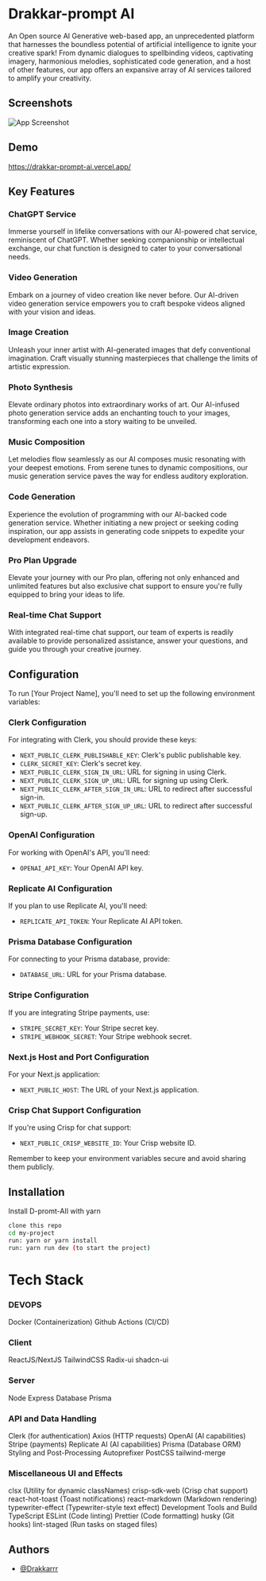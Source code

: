 # Drakkar-prompt AI

An Open source AI Generative web-based app, an unprecedented platform that harnesses the boundless potential of artificial intelligence to ignite your creative spark! From dynamic dialogues to spellbinding videos, captivating imagery, harmonious melodies, sophisticated code generation, and a host of other features, our app offers an expansive array of AI services tailored to amplify your creativity.

## Screenshots

![App Screenshot](https://encrypted-tbn1.gstatic.com/licensed-image?q=tbn:ANd9GcRWWl0PO7qFWCsi9Wvf57JmYbfLEWqWWx1mBqinse1nEvEnyomeU-Uuq_3snC1fh_nr50svczyRaZbOvBk)

## Demo

https://drakkar-prompt-ai.vercel.app/

## Key Features

### ChatGPT Service

Immerse yourself in lifelike conversations with our AI-powered chat service, reminiscent of ChatGPT. Whether seeking companionship or intellectual exchange, our chat function is designed to cater to your conversational needs.

### Video Generation

Embark on a journey of video creation like never before. Our AI-driven video generation service empowers you to craft bespoke videos aligned with your vision and ideas.

### Image Creation

Unleash your inner artist with AI-generated images that defy conventional imagination. Craft visually stunning masterpieces that challenge the limits of artistic expression.

### Photo Synthesis

Elevate ordinary photos into extraordinary works of art. Our AI-infused photo generation service adds an enchanting touch to your images, transforming each one into a story waiting to be unveiled.

### Music Composition

Let melodies flow seamlessly as our AI composes music resonating with your deepest emotions. From serene tunes to dynamic compositions, our music generation service paves the way for endless auditory exploration.

### Code Generation

Experience the evolution of programming with our AI-backed code generation service. Whether initiating a new project or seeking coding inspiration, our app assists in generating code snippets to expedite your development endeavors.

### Pro Plan Upgrade

Elevate your journey with our Pro plan, offering not only enhanced and unlimited features but also exclusive chat support to ensure you're fully equipped to bring your ideas to life.

### Real-time Chat Support

With integrated real-time chat support, our team of experts is readily available to provide personalized assistance, answer your questions, and guide you through your creative journey.

## Configuration

To run [Your Project Name], you'll need to set up the following environment variables:

### Clerk Configuration

For integrating with Clerk, you should provide these keys:

- `NEXT_PUBLIC_CLERK_PUBLISHABLE_KEY`: Clerk's public publishable key.
- `CLERK_SECRET_KEY`: Clerk's secret key.
- `NEXT_PUBLIC_CLERK_SIGN_IN_URL`: URL for signing in using Clerk.
- `NEXT_PUBLIC_CLERK_SIGN_UP_URL`: URL for signing up using Clerk.
- `NEXT_PUBLIC_CLERK_AFTER_SIGN_IN_URL`: URL to redirect after successful sign-in.
- `NEXT_PUBLIC_CLERK_AFTER_SIGN_UP_URL`: URL to redirect after successful sign-up.

### OpenAI Configuration

For working with OpenAI's API, you'll need:

- `OPENAI_API_KEY`: Your OpenAI API key.

### Replicate AI Configuration

If you plan to use Replicate AI, you'll need:

- `REPLICATE_API_TOKEN`: Your Replicate AI API token.

### Prisma Database Configuration

For connecting to your Prisma database, provide:

- `DATABASE_URL`: URL for your Prisma database.

### Stripe Configuration

If you are integrating Stripe payments, use:

- `STRIPE_SECRET_KEY`: Your Stripe secret key.
- `STRIPE_WEBHOOK_SECRET`: Your Stripe webhook secret.

### Next.js Host and Port Configuration

For your Next.js application:

- `NEXT_PUBLIC_HOST`: The URL of your Next.js application.

### Crisp Chat Support Configuration

If you're using Crisp for chat support:

- `NEXT_PUBLIC_CRISP_WEBSITE_ID`: Your Crisp website ID.

Remember to keep your environment variables secure and avoid sharing them publicly.

## Installation

Install D-promt-AII with yarn

```bash
clone this repo
cd my-project
run: yarn or yarn install
run: yarn run dev (to start the project)
```

# Tech Stack

### DEVOPS

Docker (Containerization)
Github Actions (CI/CD)

### Client

ReactJS/NextJS
TailwindCSS
Radix-ui
shadcn-ui

### Server

Node
Express
Database
Prisma

### API and Data Handling

Clerk (for authentication)
Axios (HTTP requests)
OpenAI (AI capabilities)
Stripe (payments)
Replicate AI (AI capabilities)
Prisma (Database ORM)
Styling and Post-Processing
Autoprefixer
PostCSS
tailwind-merge

### Miscellaneous UI and Effects

clsx (Utility for dynamic classNames)
crisp-sdk-web (Crisp chat support)
react-hot-toast (Toast notifications)
react-markdown (Markdown rendering)
typewriter-effect (Typewriter-style text effect)
Development Tools and Build
TypeScript
ESLint (Code linting)
Prettier (Code formatting)
husky (Git hooks)
lint-staged (Run tasks on staged files)

## Authors

- [@Drakkarrr](https://www.github.com/drakkarrr)
